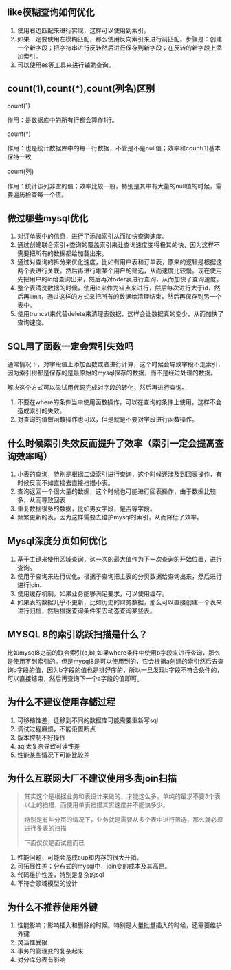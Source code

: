 ## like模糊查询如何优化

1. 使用右边匹配来进行实现，这样可以使用到索引。
2. 如果一定要使用左模糊匹配，那么使用反向索引来进行前匹配。步骤是：创建一个新字段；把字符串进行反转然后进行保存到新字段；在反转的新字段上添加索引。
3. 可以使用es等工具来进行辅助查询。

## count(1),count(*),count(列名)区别

count(1)

作用：是数据库中的所有行都会算作1行。

count(*)

作用：也是统计数据库中的每一行数据，不管是不是null值；效率和count(1)基本保持一致

count(列)

作用：统计该列非空的值；效率比较一般，特别是其中有大量的null值的时候，需要遍历检查每一个值。

## 做过哪些mysql优化

1. 对订单表中的信息，进行了添加索引从而加快查询速度。
2. 通过创建联合索引+查询的覆盖索引来让查询速度变得极其的快，因为这样不需要把所有的数据都给加载出来。
3. 通过对查询的拆分来优化速度，比如有用户表和订单表，原来的逻辑是根据这两个表进行关联，然后再进行堆某个用户的筛选，从而速度比较慢。现在使用先把用户的id给查询出来，然后再对oder表进行查询，从而加快了查询速度。
4. 整个表清洗数据的时候，使用id来作为锚点来进行，然后每次进行大于id，然后再limit，通过这样的方式来把所有的数据给清理结束，然后再保存到另一个表中。
5. 使用truncat来代替delete来清理表数据，这样会让数据真的变少，从而加快了查询速度。

## SQL用了函数一定会索引失效吗

通常情况下，对字段值上添加函数或者进行计算，这个时候会导致字段不走索引，因为索引树都是保存的是最原始的mysql保存的数据，而不是经过处理的数据。

解决这个方式可以先试用代码完成对字段的转化，然后再进行查询。

1. 不要在where的条件当中使用函数操作，可以在查询的条件上使用，这样不会造成索引的失效。
2. 对查询的值做函数操作也可以，但是就是不要对字段进行函数操作。

## 什么时候索引失效反而提升了效率（索引一定会提高查询效率吗）

1. 小表的查询，特别是根据二级索引进行查询，这个时候还涉及到回表操作，有时候反而不如直接去直接扫描小表。
2. 查询返回一个很大量的数据，这个时候也可能进行回表操作，由于数据比较多，从而导致回表
3. 重复数据很多的数据，比如男女字段，是否等字段。
4. 频繁更新的表，因为这样需要去维护mysql的索引，从而降低了效率。

## Mysql深度分页如何优化

1. 基于主键来使用区域查询，这一次的最大值作为下一次查询的开始位置，进行查询。
2. 使用子查询来进行优化，根据子查询把主表的分页数据给查询出来，然后进行进行join.
3. 使用缓存机制，如果业务能够满足要求，可以使用缓存。
4. 如果表的数据几乎不更新，比如历史的财务数据，那么可以直接创建一个表来进行归档，然后根据查询条件来去动态查询某些表。

## MYSQL 8的索引跳跃扫描是什么？

比如mysql8之前的联合索引(a,b),如果where条件中使用b字段来进行查询，那么是使用不到索引的。但是mysql8是可以使用到的，它会根据a创建的索引然后去查询b字段的值，因为b字段的值也是排好序的，所以一旦发现b字段不符合条件的，可以直接结束，然后再查询下一个a字段的值即可。

## 为什么不建议使用存储过程

1. 可移植性差，迁移到不同的数据库可能需要重新写sql
2. 调试过程麻烦，不能设置断点
3. 版本控制不好操作
4. sql太复杂导致可读性差
5. 性能某些情况下可能比较差

## 为什么互联网大厂不建议使用多表join扫描

> 其实这个是根据业务和表设计来做的，才能这么多。单纯的最求不要3个表以上的扫描，而使用单表扫描其实速度并不能快多少。
>
> 特别是有些分页的情况下，业务就是需要从多个表中进行筛选，那么就必须进行多表的扫描
>
> 下面仅仅是面试题而已

1. 性能问题，可能会造成cup和内存的很大开销。
2. 可拓展性差；分布式的mysql中，join变的成本及其高昂。
3. 代码维护性差，特别是复杂的sql
4. 不符合领域模型的设计

## 为什么不推荐使用外键

1. 性能影响；影响插入和删除的时候。特别是大量批量插入的时候，还需要维护外键
2. 灵活性受限
3. 事务的管理变的复杂起来
4. 对分库分表有影响



